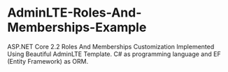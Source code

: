# AdminLTE-Roles-And-Memberships-Example
ASP.NET Core 2.2 Roles And Memberships Customization Implemented Using Beautiful AdminLTE Template. C# as programming language and EF (Entity Framework) as ORM.
